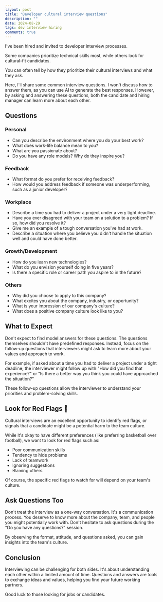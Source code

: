 ```yaml
---
layout: post
title: "Developer cultural interview questions"
description: ""
date: 2024-08-29
tags: dev interview hiring
comments: true
---
```


I've been hired and invited to developer interview processes. 

Some companies prioritize technical skills most, while others look for cultural-fit candidates. 

You can often tell by how they prioritize their cultural interviews and what they ask.

Here, I'll share some common interview questions. 
I won't discuss how to answer them, as you can use AI to generate the best responses. 
However, by asking and answering these questions, both the candidate and hiring manager can learn more about each other.

## Questions

### Personal

* Can you describe the environment where you do your best work?
* What does work-life balance mean to you?
* What are you passionate about?
* Do you have any role models? Why do they inspire you?

### Feedback

* What format do you prefer for receiving feedback?
* How would you address feedback if someone was underperforming, such as a junior developer?

### Workplace

* Describe a time you had to deliver a project under a very tight deadline.
* Have you ever disagreed with your team on a solution to a problem? If so, how did you resolve it?
* Give me an example of a tough conversation you've had at work.
* Describe a situation where you believe you didn't handle the situation well and could have done better.

### Growth/Development

* How do you learn new technologies?
* What do you envision yourself doing in five years?
* Is there a specific role or career path you aspire to in the future?

### Others

* Why did you choose to apply to this company?
* What excites you about the company, industry, or opportunity?
* What is your impression of our company's culture?
* What does a positive company culture look like to you?

## What to Expect

Don't expect to find model answers for these questions. 
The questions themselves shouldn't have predefined responses. 
Instead, focus on the follow-up questions that interviewers might ask to learn more about your values and approach to work.

For example, if asked about a time you had to deliver a project under a tight deadline, 
the interviewer might follow up with "How did you find that experience?" or "Is there a better way you think you could have approached the situation?" 

These follow-up questions allow the interviewer to understand your priorities and problem-solving skills.

## Look for Red Flags 🚩

Cultural interviews are an excellent opportunity to identify red flags, or signals that a candidate might be a potential harm to the team culture.

While it's okay to have different preferences (like preferring basketball over football), we want to look for red flags such as:

* Poor communication skills
* Tendency to hide problems
* Lack of teamwork
* Ignoring suggestions
* Blaming others

Of course, the specific red flags to watch for will depend on your team's culture.

## Ask Questions Too

Don't treat the interview as a one-way conversation. 
It's a communication process. 
You deserve to know more about the company, team, and people you might potentially work with.
Don't hesitate to ask questions during the "Do you have any questions?" session.

By observing the format, attitude, and questions asked, you can gain insights into the team's culture.

## Conclusion

Interviewing can be challenging for both sides. 
It's about understanding each other within a limited amount of time.
Questions and answers are tools to exchange ideas and values, helping you find your future working partners. 

Good luck to those looking for jobs or candidates.
